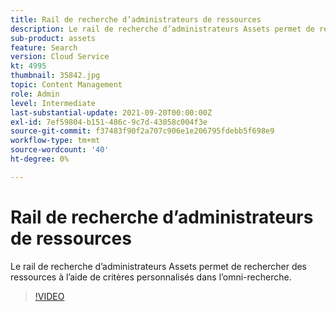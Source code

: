 ```yaml
---
title: Rail de recherche d’administrateurs de ressources
description: Le rail de recherche d’administrateurs Assets permet de rechercher des ressources à l’aide de critères personnalisés dans l’omni-recherche.
sub-product: assets
feature: Search
version: Cloud Service
kt: 4995
thumbnail: 35842.jpg
topic: Content Management
role: Admin
level: Intermediate
last-substantial-update: 2021-09-20T00:00:00Z
exl-id: 7ef59804-b151-486c-9c7d-43058c004f3e
source-git-commit: f37483f90f2a707c906e1e206795fdebb5f698e9
workflow-type: tm+mt
source-wordcount: '40'
ht-degree: 0%

---
```


# Rail de recherche d’administrateurs de ressources

Le rail de recherche d’administrateurs Assets permet de rechercher des ressources à l’aide de critères personnalisés dans l’omni-recherche.

>[!VIDEO](https://video.tv.adobe.com/v/35842/?quality=12&learn=on&hidetitle=true)
